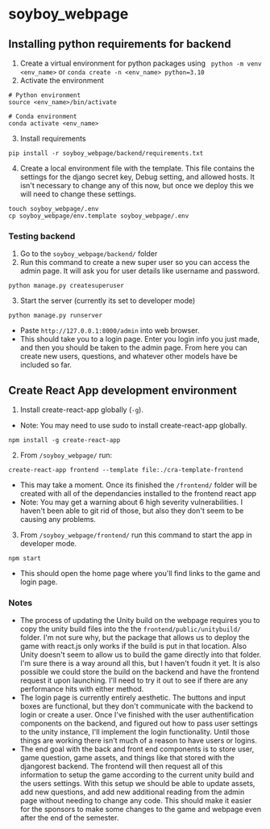 # soyboy_webpage
## Installing python requirements for backend
1. Create a virtual environment for python packages using  ` python -m venv <env_name>` or `conda create -n <env_name> python=3.10`
2. Activate the environment 
```
# Python environment
source <env_name>/bin/activate

# Conda environment 
conda activate <env_name>
```
3. Install requirements
```
pip install -r soyboy_webpage/backend/requirements.txt
```
4. Create a local environment file with the template. This file contains the settings for the django secret key, Debug setting, and allowed hosts. It isn't necessary to change any of this now, but once we deploy this we will need to change these settings.
```
touch soyboy_webpage/.env
cp soyboy_webpage/env.template soyboy_webpage/.env
```

### Testing backend
1. Go to the `soyboy_webpage/backend/` folder
2. Run this command to create a new super user so you can access the admin page. It will ask you for user details like username and password.
```
python manage.py createsuperuser
```
3. Start the server (currently its set to developer mode)
``` 
python manage.py runserver 
```

- Paste `http://127.0.0.1:8000/admin` into web browser. 
- This should take you to a login page. Enter you login info you just made, and then you should be taken to the admin page. From here you can create new users, questions, and whatever other models have be included so far.

## Create React App development environment
1. Install create-react-app globally (`-g`).
- Note: You may need to use sudo to install create-react-app globally.

```
npm install -g create-react-app
```
2. From `/soyboy_webpage/` run:
```
create-react-app frontend --template file:./cra-template-frontend
```
- This may take a moment. Once its finished the `/frontend/` folder will be created with all of the dependancies installed to the frontend react app
- Note: You may get a warning about 6 high severity vulnerabilities. I haven't been able to git rid of those, but also they don't seem to be causing any problems.
3. From `/soyboy_webpage/frontend/` run this command to start the app in developer mode.
```
npm start
```
- This should open the home page where you'll find links to the game and login page.

### Notes
- The process of updating the Unity build on the webpage requires you to copy the unity build files into the the `frontend/public/unitybuild/` folder. I'm not sure why, but the package that allows us to deploy the game with react.js only works if the build is put in that location. Also Unity doesn't seem to allow us to build the game directly into that folder. I'm sure there is a way around all this, but I haven't foudn it yet. It is also possible we could store the build on the backend and have the frontend request it upon launching. I'll need to try it out to see if there are any performance hits with either method.
- The login page is currently entirely aesthetic. The buttons and input boxes are functional, but they don't communicate with the backend to login or create a user. Once I've finished with the user authentification components on the backend, and figured out how to pass user settings to the unity instance, I'll implement the login functionality. Until those things are working there isn't much of a reason to have users or logins. 
- The end goal with the back and front end components is to store user, game question, game assets, and things like that stored with the djangorest backend. The frontend will then request all of this information to setup the game according to the current unity build and the users settings. With this setup we should be able to update assets, add new questions, and add new additional reading from the admin page without needing to change any code. This should make it easier for the sponsors to make some changes to the game and webpage even after the end of the semester. 
